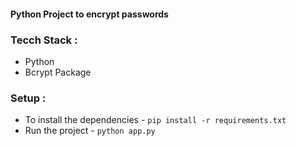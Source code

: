#### Python Project to encrypt passwords

### Tecch Stack :

- Python
- Bcrypt Package

### Setup :

- To install the dependencies - `pip install -r requirements.txt`
- Run the project - `python app.py`
